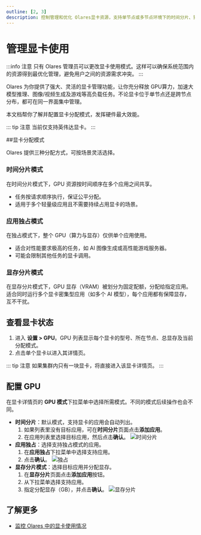 ```yaml
---
outline: [2, 3]
description: 控制管理和优化 Olares显卡资源，支持单节点或多节点环境下的时间分片、独占和显存分片分配模式。。
---
```


# 管理显卡使用

:::info 注意
只有 Olares 管理员可以更改显卡使用模式。这样可以确保系统范围内的资源得到最优化管理，避免用户之间的资源需求冲突。
:::

Olares 为你提供了强大、灵活的显卡管理功能，让你充分释放 GPU算力，加速大模型推理、图像/视频生成及游戏等高负载任务。不论显卡位于单节点还是跨节点分布，都可在同一界面集中管理。

本文档帮你了解并配置显卡分配模式，发挥硬件最大效能。

::: tip 注意
当前仅支持英伟达显卡。
:::

##显卡分配模式

Olares 提供三种分配方式，可按场景灵活选择。

### 时间分片模式

在时间分片模式下，GPU 资源按时间顺序在多个应用之间共享。

* 任务按请求顺序执行，保证公平分配。
* 适用于多个轻量级应用且不需要持续占用显卡的场景。

### 应用独占模式

在独占模式下，整个 GPU（算力与显存）仅供单个应用使用。

* 适合对性能要求极高的任务，如 AI 图像生成或高性能游戏服务器。
* 可能会限制其他任务的显卡调用。

### 显存分片模式

在显存分片模式下，GPU 显存（VRAM）被划分为固定配额，分配给指定应用。适合同时运行多个显卡密集型应用（如多个 AI 模型），每个应用都有保障显存，互不干扰。

## 查看显卡状态

1. 进入 **设置 > GPU**。GPU 列表显示每个显卡的型号、所在节点、总显存及当前分配模式。
2. 点击单个显卡以进入其详情页。

::: tip 注意
如果集群内只有一块显卡，将直接进入该显卡详情页。
:::

## 配置 GPU

在显卡详情页的 **GPU 模式**下拉菜单中选择所需模式。不同的模式后续操作也会不同。
* **时间分片**：默认模式，支持显卡的应用会自动列出。
    1. 如果列表里没有目标应用，可在**时间分片**页面点击**添加应用**。
    2. 在应用列表里选择目标应用，然后点击**确认**。
       ![时间分片](/images/zh/manual/olares/gpu-time-slicing.png#bordered)
* **应用独占**：选择支持独占模式的应用。
    1. 在**应用独占**下拉菜单中选择支持应用。
    2. 点击**确认**。
       ![独占](/images/zh/manual/olares/gpu-app-exclusive.png#bordered)
* **显存分片模式**：选择目标应用并分配显存。
    1. 在**显存分片**页面点击**添加应用**按钮。
    2. 从下拉菜单选择支持应用。
    3. 指定分配显存（GB），并点击**确认**。
       ![显存分片](/images/zh/manual/olares/gpu-memory-slicing.png#bordered)

## 了解更多
- [监控 Olares 中的显卡使用情况](../resources-usage.md)